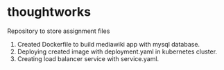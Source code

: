 # thoughtworks
Repository to store assignment files

1. Created Dockerfile to build mediawiki app with mysql database.
2. Deploying created image with deployment.yaml in kubernetes cluster.
3. Creating load balancer service with service.yaml.
